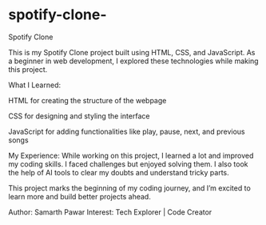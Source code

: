 # spotify-clone-
Spotify Clone

This is my Spotify Clone project built using HTML, CSS, and JavaScript. As a beginner in web development, I explored these technologies while making this project.

What I Learned:

HTML for creating the structure of the webpage

CSS for designing and styling the interface

JavaScript for adding functionalities like play, pause, next, and previous songs


My Experience:
While working on this project, I learned a lot and improved my coding skills. I faced challenges but enjoyed solving them. I also took the help of AI tools to clear my doubts and understand tricky parts.

This project marks the beginning of my coding journey, and I’m excited to learn more and build better projects ahead.

Author: Samarth Pawar
Interest: Tech Explorer | Code Creator
